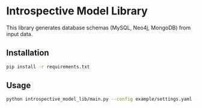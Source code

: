 # Introspective Model Library
This library generates database schemas (MySQL, Neo4j, MongoDB) from input data.

## Installation
```bash
pip install -r requirements.txt
```

## Usage
```bash
python introspective_model_lib/main.py --config example/settings.yaml --input example/input_data.json --output output/
```
